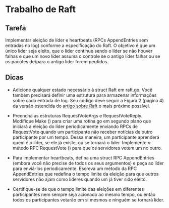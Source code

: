# Trabalho de Raft

## Tarefa
Implementar eleição de líder e heartbeats (RPCs AppendEntries sem
entradas no log) conforme a especificação do Raft. O objetivo é que um
único líder seja eleito, que o líder continue sendo o líder se não houver
falhas e que um novo líder assuma o controle se o antigo líder falhar ou
se os pacotes de/para o antigo líder forem perdidos.

## Dicas

* Adicione qualquer estado necessário à struct Raft em raft.go. Você também precisará definir uma estrutura para armazenar informações sobre cada entrada de log. Seu código deve seguir a Figura 2 (página 4) da versão estendida do [artigo sobre Raft](https://www.cs.bu.edu/~jappavoo/jappavoo.github.com/451/papers/raft-extended.pdf) o mais próximo possível.

* Preencha as estruturas RequestVoteArgs e RequestVoteReply. Modifique Make () para criar uma rotina go em segundo plano que iniciará a eleição do líder periodicamente enviando RPCs de RequestVote quando um participante não receber notícias de outro participante por um tempo. Dessa maneira, um participante aprenderá quem é o líder, se ele já existe, ou se tornará o líder. Implemente o método RPC RequestVote () para que os servidores votem um no outro.

* Para implementar heartbeats, defina uma struct RPC AppendEntries (embora você não precise de todos os seus argumentos) e peça ao líder para enviá-los periodicamente. Escreva um método da RPC AppendEntries que redefina o tempo limite da eleição para que outros servidores não ajam como líderes quando um já tiver sido eleito.

* Certifique-se de que o tempo limite das eleições em diferentes participantes nem sempre seja acionado ao mesmo tempo, ou então todos os participantes votarão em si mesmos e ninguém se tornará líder.